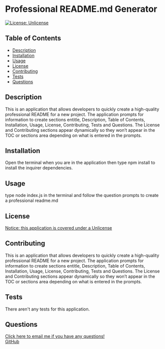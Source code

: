 # Professional README.md Generator
[![License: Unlicense](https://img.shields.io/badge/license-Unlicense-blue.svg)](http://unlicense.org/)
## Table of Contents
* [Description](#description)
* [Installation](#installation)
* [Usage](#usage) 
* [License](#license) 
* [Contributing](#contributing)
* [Tests](#tests)
* [Questions](#questions)

## Description
This is an application that allows developers to quickly create a high-quality professional README for a new project. The application prompts for information to create sections entitle, Description, Table of Contents, Installation, Usage, License, Contributing, Tests and Questions. The License and Contributing sections appear dynamically so they won’t appear in the TOC or sections area depending on what is entered in the prompts.

## Installation
Open the terminal when you are in the application then type npm install to install the inquirer dependencies.

## Usage
type node index.js in the terminal and follow the question prompts to create a professional readme.md 

## License
<a href="https://unlicense.org/">Notice: this application is covered under a Unlicense</a>

## Contributing
This is an application that allows developers to quickly create a high-quality professional README for a new project. The application prompts for information to create sections entitle, Description, Table of Contents, Installation, Usage, License, Contributing, Tests and Questions. The License and Contributing sections appear dynamically so they won’t appear in the TOC or sections area depending on what is entered in the prompts.

## Tests
There aren't any tests for this application.

## Questions
<a href="mailto:jessica.stabler@gmail.com"> Click here to email me if you have any questions!</a>
<br>
<a href="https://github.com/jstable1">GitHub</a>
